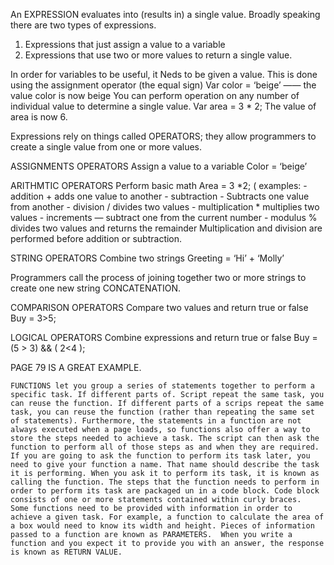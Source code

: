 An EXPRESSION evaluates into (results in) a single value. Broadly speaking there are two types of expressions. 
1. Expressions that just assign a value to a variable
2. Expressions that use two or more values to return a single value.

In order for variables to be useful, it Neds to be given a value. This is done using the assignment operator (the equal sign)
   Var color = ‘beige’     —— the value color is now beige 
You can perform operation on any number of individual value to determine a single value.
   Var area = 3 * 2;
The value of area is now 6.

Expressions rely on things called OPERATORS; they allow programmers to create a single value from one or more values. 

ASSIGNMENTS OPERATORS
Assign a value to a variable 
Color = ‘beige’

ARITHMTIC OPERATORS 
Perform basic math
Area = 3 *2;
( examples:
		- addition		+ 		adds one value to another
		- subtraction 	-		Subtracts one value from another
		- division 		/		divides two values
		- multiplication 	*	multiplies two values
		- increments 	—		subtract one from the current number
		- modulus	%		divides two values and returns the remainder
Multiplication and division are performed before addition or subtraction.


STRING OPERATORS
Combine two strings
Greeting = ‘Hi’ + ‘Molly’

Programmers call the process of joining together two or more strings  to create one new string  CONCATENATION.


COMPARISON OPERATORS
Compare two values and return true or false
Buy = 3>5;

LOGICAL OPERATORS 
Combine expressions and return true or false
Buy = (5 > 3) && ( 2<4 );


PAGE 79 IS A GREAT EXAMPLE. 

	FUNCTIONS let you group a series of statements together to perform a specific task. If different parts of. Script repeat the same task, you can reuse the function. If different parts of a scrips repeat the same task, you can reuse the function (rather than repeating the same set of statements). Furthermore, the statements in a function are not always executed when a page loads, so functions also offer a way to store the steps needed to achieve a task. The script can then ask the function to perform all of those steps as and when they are required. If you are going to ask the function to perform its task later, you need to give your function a name. That name should describe the task it is performing. When you ask it to perform its task, it is known as calling the function. The steps that the function needs to perform in order to perform its task are packaged un in a code block. Code block consists of one or more statements contained within curly braces.
    Some functions need to be provided with information in order to achieve a given task. For example, a function to calculate the area of a box would need to know its width and height. Pieces of information passed to a function are known as PARAMETERS.  When you write a function and you expect it to provide you with an answer, the response is known as RETURN VALUE.	